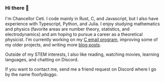 ### Hi there 👋
I'm Chancellor Ceti. I code mainly in Rust, C, and Javascript, but I also have experience with Typescript, Python, and Julia. I enjoy studying mathematics and physics (favorite areas are number theory, statistics, and electrodynamics) and am hoping to pursue a career as a theoretical physicist. I'm currently working on my [C email program](https://github.com/ChancellorCeti/white-rabbit), improving some of my older projects, and writing more [blog posts](https://ceti.kaush.com). 

Outside of my STEM interests, I also like reading, watching movies, learning languages, and chatting on Discord.

If you want to contact me, send me a friend request on Discord where I go by the name floofydoggo.

<!--
**ChancellorCeti/ChancellorCeti** is a ✨ _special_ ✨ repository because its `README.md` (this file) appears on your GitHub profile.

Here are some ideas to get you started:

- 🔭 I’m currently working on ...
- 🌱 I’m currently learning ...
- 👯 I’m looking to collaborate on ...
- 🤔 I’m looking for help with ...
- 💬 Ask me about ...
- 📫 How to reach me: ...
- 😄 Pronouns: ...
- ⚡ Fun fact: ...
-->

